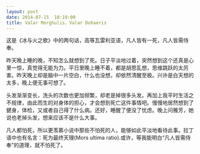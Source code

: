 ```yaml
---
layout: post
date: 2014-07-15  10:19:00
title: Valar Morghulis，Valar Dohaeris 
---
```



这是《冰与火之歌》中的两句话，高等瓦雷利亚语，凡人皆有一死，凡人皆需侍奉。

昨天晚上睡的晚，不知怎么就想到了死。日子平淡地过着，突然想到这个还真是心里一惊，真觉得无能为力。平日里晚上睡不着，都是胡思乱想，思维跳跃的太厉害。昨天晚上却是脑中一片空白，什么也没想，却依然清醒至极。兴许是白天想的太多，晚上便无事可想了。


头发渐渐变长，洗头的次数也更加频繁，却老是掉很多头发。再加上我平时生活之不规律，由此而生的对身体的担心，才会想到死亡这件事情吧。慢慢地居然想到了健身，体检，又或者自己得了什么病。还好，睡醒了便没了忧虑。晚上问雅芳，她说也老掉头发，想来应该不是什么大事。

凡人都怕死，所以更羡慕小说中那些不怕死的人，能够如此平淡地看待此事。拉丁语中也有名言：死为最终天理(Mors
ultima ratio).或许，等我能明白“凡人皆需侍奉”的道理，就不怕死了。


